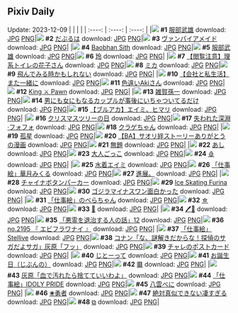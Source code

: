 ## Pixiv Daily
Update: 2023-12-09
|      |      |      |
| :----: | :----: | :----: |
|![](https://pixiv.microyu.workers.dev/c/240x480/img-master/img/2023/12/07/00/01/22/114010075_p0_master1200.jpg) **#1** [服部武雄](https://www.pixiv.net/artworks/114010075) download: [JPG](https://pixiv.microyu.workers.dev/img-original/img/2023/12/07/00/01/22/114010075_p0.jpg) [PNG](https://pixiv.microyu.workers.dev/img-original/img/2023/12/07/00/01/22/114010075_p0.png)|![](https://pixiv.microyu.workers.dev/c/240x480/img-master/img/2023/12/07/00/00/21/114009918_p0_master1200.jpg) **#2** [だぶるは](https://www.pixiv.net/artworks/114009918) download: [JPG](https://pixiv.microyu.workers.dev/img-original/img/2023/12/07/00/00/21/114009918_p0.jpg) [PNG](https://pixiv.microyu.workers.dev/img-original/img/2023/12/07/00/00/21/114009918_p0.png)|![](https://pixiv.microyu.workers.dev/c/240x480/img-master/img/2023/12/07/00/01/44/114010118_p0_master1200.jpg) **#3** [ヴァンパイアメイド](https://www.pixiv.net/artworks/114010118) download: [JPG](https://pixiv.microyu.workers.dev/img-original/img/2023/12/07/00/01/44/114010118_p0.jpg) [PNG](https://pixiv.microyu.workers.dev/img-original/img/2023/12/07/00/01/44/114010118_p0.png)|
|![](https://pixiv.microyu.workers.dev/c/240x480/img-master/img/2023/12/07/17/02/37/114024716_p0_master1200.jpg) **#4** [Baobhan Sith](https://www.pixiv.net/artworks/114024716) download: [JPG](https://pixiv.microyu.workers.dev/img-original/img/2023/12/07/17/02/37/114024716_p0.jpg) [PNG](https://pixiv.microyu.workers.dev/img-original/img/2023/12/07/17/02/37/114024716_p0.png)|![](https://pixiv.microyu.workers.dev/c/240x480/img-master/img/2023/12/08/00/00/18/114035777_p0_master1200.jpg) **#5** [服部武雄](https://www.pixiv.net/artworks/114035777) download: [JPG](https://pixiv.microyu.workers.dev/img-original/img/2023/12/08/00/00/18/114035777_p0.jpg) [PNG](https://pixiv.microyu.workers.dev/img-original/img/2023/12/08/00/00/18/114035777_p0.png)|![](https://pixiv.microyu.workers.dev/c/240x480/img-master/img/2023/12/07/10/39/31/114018856_p0_master1200.jpg) **#6** [玲](https://www.pixiv.net/artworks/114018856) download: [JPG](https://pixiv.microyu.workers.dev/img-original/img/2023/12/07/10/39/31/114018856_p0.jpg) [PNG](https://pixiv.microyu.workers.dev/img-original/img/2023/12/07/10/39/31/114018856_p0.png)|
|![](https://pixiv.microyu.workers.dev/c/240x480/img-master/img/2023/12/07/19/16/32/114027629_p0_master1200.jpg) **#7** [【閲覧注意】理系トイレの花子さん](https://www.pixiv.net/artworks/114027629) download: [JPG](https://pixiv.microyu.workers.dev/img-original/img/2023/12/07/19/16/32/114027629_p0.jpg) [PNG](https://pixiv.microyu.workers.dev/img-original/img/2023/12/07/19/16/32/114027629_p0.png)|![](https://pixiv.microyu.workers.dev/c/240x480/img-master/img/2023/12/08/00/27/58/114036883_p0_master1200.jpg) **#8** [ミカ](https://www.pixiv.net/artworks/114036883) download: [JPG](https://pixiv.microyu.workers.dev/img-original/img/2023/12/08/00/27/58/114036883_p0.jpg) [PNG](https://pixiv.microyu.workers.dev/img-original/img/2023/12/08/00/27/58/114036883_p0.png)|![](https://pixiv.microyu.workers.dev/c/240x480/img-master/img/2023/12/08/07/30/01/114042487_p0_master1200.jpg) **#9** [飛んでみる時かもしれない](https://www.pixiv.net/artworks/114042487) download: [JPG](https://pixiv.microyu.workers.dev/img-original/img/2023/12/08/07/30/01/114042487_p0.jpg) [PNG](https://pixiv.microyu.workers.dev/img-original/img/2023/12/08/07/30/01/114042487_p0.png)|
|![](https://pixiv.microyu.workers.dev/c/240x480/img-master/img/2023/12/08/12/00/11/114045588_p0_master1200.jpg) **#10** [【会社と私生活】また一緒に](https://www.pixiv.net/artworks/114045588) download: [JPG](https://pixiv.microyu.workers.dev/img-original/img/2023/12/08/12/00/11/114045588_p0.jpg) [PNG](https://pixiv.microyu.workers.dev/img-original/img/2023/12/08/12/00/11/114045588_p0.png)|![](https://pixiv.microyu.workers.dev/c/240x480/img-master/img/2023/12/07/12/12/01/114020283_p0_master1200.jpg) **#11** [色違いAkiさん](https://www.pixiv.net/artworks/114020283) download: [JPG](https://pixiv.microyu.workers.dev/img-original/img/2023/12/07/12/12/01/114020283_p0.jpg) [PNG](https://pixiv.microyu.workers.dev/img-original/img/2023/12/07/12/12/01/114020283_p0.png)|![](https://pixiv.microyu.workers.dev/c/240x480/img-master/img/2023/12/08/17/25/07/114050635_p0_master1200.jpg) **#12** [King ⚔ Pawn](https://www.pixiv.net/artworks/114050635) download: [JPG](https://pixiv.microyu.workers.dev/img-original/img/2023/12/08/17/25/07/114050635_p0.jpg) [PNG](https://pixiv.microyu.workers.dev/img-original/img/2023/12/08/17/25/07/114050635_p0.png)|
|![](https://pixiv.microyu.workers.dev/c/240x480/img-master/img/2023/12/08/00/00/38/114035848_p0_master1200.jpg) **#13** [雑賀孫一](https://www.pixiv.net/artworks/114035848) download: [JPG](https://pixiv.microyu.workers.dev/img-original/img/2023/12/08/00/00/38/114035848_p0.jpg) [PNG](https://pixiv.microyu.workers.dev/img-original/img/2023/12/08/00/00/38/114035848_p0.png)|![](https://pixiv.microyu.workers.dev/c/240x480/img-master/img/2023/12/08/00/00/56/114035892_p0_master1200.jpg) **#14** [男にも女にもなるカップルが事後にいちゃついてるだけ](https://www.pixiv.net/artworks/114035892) download: [JPG](https://pixiv.microyu.workers.dev/img-original/img/2023/12/08/00/00/56/114035892_p0.jpg) [PNG](https://pixiv.microyu.workers.dev/img-original/img/2023/12/08/00/00/56/114035892_p0.png)|![](https://pixiv.microyu.workers.dev/c/240x480/img-master/img/2023/12/07/00/32/18/114011212_p0_master1200.jpg) **#15** [【ブルアカ】エイミ、ヒマリ](https://www.pixiv.net/artworks/114011212) download: [JPG](https://pixiv.microyu.workers.dev/img-original/img/2023/12/07/00/32/18/114011212_p0.jpg) [PNG](https://pixiv.microyu.workers.dev/img-original/img/2023/12/07/00/32/18/114011212_p0.png)|
|![](https://pixiv.microyu.workers.dev/c/240x480/img-master/img/2023/12/07/20/30/01/114029511_p0_master1200.jpg) **#16** [クリスマスツリーの日](https://www.pixiv.net/artworks/114029511) download: [JPG](https://pixiv.microyu.workers.dev/img-original/img/2023/12/07/20/30/01/114029511_p0.jpg) [PNG](https://pixiv.microyu.workers.dev/img-original/img/2023/12/07/20/30/01/114029511_p0.png)|![](https://pixiv.microyu.workers.dev/c/240x480/img-master/img/2023/12/08/00/00/26/114035806_p0_master1200.jpg) **#17** [失われた深淵·フォフォ](https://www.pixiv.net/artworks/114035806) download: [JPG](https://pixiv.microyu.workers.dev/img-original/img/2023/12/08/00/00/26/114035806_p0.jpg) [PNG](https://pixiv.microyu.workers.dev/img-original/img/2023/12/08/00/00/26/114035806_p0.png)|![](https://pixiv.microyu.workers.dev/c/240x480/img-master/img/2023/12/07/00/20/34/114010836_p0_master1200.jpg) **#18** [クラゲちゃん](https://www.pixiv.net/artworks/114010836) download: [JPG](https://pixiv.microyu.workers.dev/img-original/img/2023/12/07/00/20/34/114010836_p0.jpg) [PNG](https://pixiv.microyu.workers.dev/img-original/img/2023/12/07/00/20/34/114010836_p0.png)|
|![](https://pixiv.microyu.workers.dev/c/240x480/img-master/img/2023/12/07/00/07/28/114010430_p0_master1200.jpg) **#19** [孤星](https://www.pixiv.net/artworks/114010430) download: [JPG](https://pixiv.microyu.workers.dev/img-original/img/2023/12/07/00/07/28/114010430_p0.jpg) [PNG](https://pixiv.microyu.workers.dev/img-original/img/2023/12/07/00/07/28/114010430_p0.png)|![](https://pixiv.microyu.workers.dev/c/240x480/img-master/img/2023/12/07/22/32/48/114033168_p0_master1200.jpg) **#20** [【BA】サオリ絆ストーリーありがとうの漫画](https://www.pixiv.net/artworks/114033168) download: [JPG](https://pixiv.microyu.workers.dev/img-original/img/2023/12/07/22/32/48/114033168_p0.jpg) [PNG](https://pixiv.microyu.workers.dev/img-original/img/2023/12/07/22/32/48/114033168_p0.png)|![](https://pixiv.microyu.workers.dev/c/240x480/img-master/img/2023/12/07/00/00/25/114009932_p0_master1200.jpg) **#21** [無題](https://www.pixiv.net/artworks/114009932) download: [JPG](https://pixiv.microyu.workers.dev/img-original/img/2023/12/07/00/00/25/114009932_p0.jpg) [PNG](https://pixiv.microyu.workers.dev/img-original/img/2023/12/07/00/00/25/114009932_p0.png)|
|![](https://pixiv.microyu.workers.dev/c/240x480/img-master/img/2023/12/07/19/02/11/114027303_p0_master1200.jpg) **#22** [あし](https://www.pixiv.net/artworks/114027303) download: [JPG](https://pixiv.microyu.workers.dev/img-original/img/2023/12/07/19/02/11/114027303_p0.jpg) [PNG](https://pixiv.microyu.workers.dev/img-original/img/2023/12/07/19/02/11/114027303_p0.png)|![](https://pixiv.microyu.workers.dev/c/240x480/img-master/img/2023/12/07/02/09/35/114011113_p0_master1200.jpg) **#23** [大人ごっこ](https://www.pixiv.net/artworks/114011113) download: [JPG](https://pixiv.microyu.workers.dev/img-original/img/2023/12/07/02/09/35/114011113_p0.jpg) [PNG](https://pixiv.microyu.workers.dev/img-original/img/2023/12/07/02/09/35/114011113_p0.png)|![](https://pixiv.microyu.workers.dev/c/240x480/img-master/img/2023/12/07/09/38/54/114018171_p0_master1200.jpg) **#24** [🩸](https://www.pixiv.net/artworks/114018171) download: [JPG](https://pixiv.microyu.workers.dev/img-original/img/2023/12/07/09/38/54/114018171_p0.jpg) [PNG](https://pixiv.microyu.workers.dev/img-original/img/2023/12/07/09/38/54/114018171_p0.png)|
|![](https://pixiv.microyu.workers.dev/c/240x480/img-master/img/2023/12/07/15/55/51/114023464_p0_master1200.jpg) **#25** [水着エイミ](https://www.pixiv.net/artworks/114023464) download: [JPG](https://pixiv.microyu.workers.dev/img-original/img/2023/12/07/15/55/51/114023464_p0.jpg) [PNG](https://pixiv.microyu.workers.dev/img-original/img/2023/12/07/15/55/51/114023464_p0.png)|![](https://pixiv.microyu.workers.dev/c/240x480/img-master/img/2023/12/07/00/43/24/114011526_p0_master1200.jpg) **#26** [「仕事絵」華月みくる](https://www.pixiv.net/artworks/114011526) download: [JPG](https://pixiv.microyu.workers.dev/img-original/img/2023/12/07/00/43/24/114011526_p0.jpg) [PNG](https://pixiv.microyu.workers.dev/img-original/img/2023/12/07/00/43/24/114011526_p0.png)|![](https://pixiv.microyu.workers.dev/c/240x480/img-master/img/2023/12/08/05/11/28/114041096_p0_master1200.jpg) **#27** [進展。](https://www.pixiv.net/artworks/114041096) download: [JPG](https://pixiv.microyu.workers.dev/img-original/img/2023/12/08/05/11/28/114041096_p0.jpg) [PNG](https://pixiv.microyu.workers.dev/img-original/img/2023/12/08/05/11/28/114041096_p0.png)|
|![](https://pixiv.microyu.workers.dev/c/240x480/img-master/img/2023/12/07/00/07/00/114010414_p0_master1200.jpg) **#28** [チャイナボタンパーカー](https://www.pixiv.net/artworks/114010414) download: [JPG](https://pixiv.microyu.workers.dev/img-original/img/2023/12/07/00/07/00/114010414_p0.jpg) [PNG](https://pixiv.microyu.workers.dev/img-original/img/2023/12/07/00/07/00/114010414_p0.png)|![](https://pixiv.microyu.workers.dev/c/240x480/img-master/img/2023/12/07/05/34/18/114015475_p0_master1200.jpg) **#29** [Ice Skating Furina](https://www.pixiv.net/artworks/114015475) download: [JPG](https://pixiv.microyu.workers.dev/img-original/img/2023/12/07/05/34/18/114015475_p0.jpg) [PNG](https://pixiv.microyu.workers.dev/img-original/img/2023/12/07/05/34/18/114015475_p0.png)|![](https://pixiv.microyu.workers.dev/c/240x480/img-master/img/2023/12/07/08/00/03/114017017_p0_master1200.jpg) **#30** [ゴジラマイナスワン面白かった](https://www.pixiv.net/artworks/114017017) download: [JPG](https://pixiv.microyu.workers.dev/img-original/img/2023/12/07/08/00/03/114017017_p0.jpg) [PNG](https://pixiv.microyu.workers.dev/img-original/img/2023/12/07/08/00/03/114017017_p0.png)|
|![](https://pixiv.microyu.workers.dev/c/240x480/img-master/img/2023/12/07/00/25/45/114010984_p0_master1200.jpg) **#31** [「仕事絵」のべらちゃん](https://www.pixiv.net/artworks/114010984) download: [JPG](https://pixiv.microyu.workers.dev/img-original/img/2023/12/07/00/25/45/114010984_p0.jpg) [PNG](https://pixiv.microyu.workers.dev/img-original/img/2023/12/07/00/25/45/114010984_p0.png)|![](https://pixiv.microyu.workers.dev/c/240x480/img-master/img/2023/12/07/00/27/09/114011024_p0_master1200.jpg) **#32** [☆](https://www.pixiv.net/artworks/114011024) download: [JPG](https://pixiv.microyu.workers.dev/img-original/img/2023/12/07/00/27/09/114011024_p0.jpg) [PNG](https://pixiv.microyu.workers.dev/img-original/img/2023/12/07/00/27/09/114011024_p0.png)|![](https://pixiv.microyu.workers.dev/c/240x480/img-master/img/2023/12/07/05/07/01/114015245_p0_master1200.jpg) **#33** [🔮](https://www.pixiv.net/artworks/114015245) download: [JPG](https://pixiv.microyu.workers.dev/img-original/img/2023/12/07/05/07/01/114015245_p0.jpg) [PNG](https://pixiv.microyu.workers.dev/img-original/img/2023/12/07/05/07/01/114015245_p0.png)|
|![](https://pixiv.microyu.workers.dev/c/240x480/img-master/img/2023/12/07/03/01/32/114014075_p0_master1200.jpg) **#34** [🖊👀](https://www.pixiv.net/artworks/114014075) download: [JPG](https://pixiv.microyu.workers.dev/img-original/img/2023/12/07/03/01/32/114014075_p0.jpg) [PNG](https://pixiv.microyu.workers.dev/img-original/img/2023/12/07/03/01/32/114014075_p0.png)|![](https://pixiv.microyu.workers.dev/c/240x480/img-master/img/2023/12/08/00/01/01/114035903_p0_master1200.jpg) **#35** [「悪霊を退治する人の話」12](https://www.pixiv.net/artworks/114035903) download: [JPG](https://pixiv.microyu.workers.dev/img-original/img/2023/12/08/00/01/01/114035903_p0.jpg) [PNG](https://pixiv.microyu.workers.dev/img-original/img/2023/12/08/00/01/01/114035903_p0.png)|![](https://pixiv.microyu.workers.dev/c/240x480/img-master/img/2023/12/07/19/52/46/114028491_p0_master1200.jpg) **#36** [no.2195 『 エビフラワナイ 』](https://www.pixiv.net/artworks/114028491) download: [JPG](https://pixiv.microyu.workers.dev/img-original/img/2023/12/07/19/52/46/114028491_p0.jpg) [PNG](https://pixiv.microyu.workers.dev/img-original/img/2023/12/07/19/52/46/114028491_p0.png)|
|![](https://pixiv.microyu.workers.dev/c/240x480/img-master/img/2023/12/07/00/46/57/114011620_p0_master1200.jpg) **#37** [「仕事絵」Stellive](https://www.pixiv.net/artworks/114011620) download: [JPG](https://pixiv.microyu.workers.dev/img-original/img/2023/12/07/00/46/57/114011620_p0.jpg) [PNG](https://pixiv.microyu.workers.dev/img-original/img/2023/12/07/00/46/57/114011620_p0.png)|![](https://pixiv.microyu.workers.dev/c/240x480/img-master/img/2023/12/07/12/00/21/114020061_p0_master1200.jpg) **#38** [コナン「な、謎解きだからな！探偵のサガだよサガ」灰原「フッ」](https://www.pixiv.net/artworks/114020061) download: [JPG](https://pixiv.microyu.workers.dev/img-original/img/2023/12/07/12/00/21/114020061_p0.jpg) [PNG](https://pixiv.microyu.workers.dev/img-original/img/2023/12/07/12/00/21/114020061_p0.png)|![](https://pixiv.microyu.workers.dev/c/240x480/img-master/img/2023/12/08/00/46/24/114037382_p0_master1200.jpg) **#39** [チャレのポストカード](https://www.pixiv.net/artworks/114037382) download: [JPG](https://pixiv.microyu.workers.dev/img-original/img/2023/12/08/00/46/24/114037382_p0.jpg) [PNG](https://pixiv.microyu.workers.dev/img-original/img/2023/12/08/00/46/24/114037382_p0.png)|
|![](https://pixiv.microyu.workers.dev/c/240x480/img-master/img/2023/12/07/00/10/12/114010512_p0_master1200.jpg) **#40** [じとーって](https://www.pixiv.net/artworks/114010512) download: [JPG](https://pixiv.microyu.workers.dev/img-original/img/2023/12/07/00/10/12/114010512_p0.jpg) [PNG](https://pixiv.microyu.workers.dev/img-original/img/2023/12/07/00/10/12/114010512_p0.png)|![](https://pixiv.microyu.workers.dev/c/240x480/img-master/img/2023/12/07/00/05/42/114010362_master1200.jpg) **#41** [お誕生日（じぶんの）](https://www.pixiv.net/artworks/114010362) download: [JPG](https://pixiv.microyu.workers.dev/img-original/img/2023/12/07/00/05/42/114010362.jpg) [PNG](https://pixiv.microyu.workers.dev/img-original/img/2023/12/07/00/05/42/114010362.png)|![](https://pixiv.microyu.workers.dev/c/240x480/img-master/img/2023/12/07/09/43/11/114018225_p0_master1200.jpg) **#42** [🟥](https://www.pixiv.net/artworks/114018225) download: [JPG](https://pixiv.microyu.workers.dev/img-original/img/2023/12/07/09/43/11/114018225_p0.jpg) [PNG](https://pixiv.microyu.workers.dev/img-original/img/2023/12/07/09/43/11/114018225_p0.png)|
|![](https://pixiv.microyu.workers.dev/c/240x480/img-master/img/2023/12/08/12/00/18/114045610_p0_master1200.jpg) **#43** [灰原「血で汚れたら捨てていいわよ」](https://www.pixiv.net/artworks/114045610) download: [JPG](https://pixiv.microyu.workers.dev/img-original/img/2023/12/08/12/00/18/114045610_p0.jpg) [PNG](https://pixiv.microyu.workers.dev/img-original/img/2023/12/08/12/00/18/114045610_p0.png)|![](https://pixiv.microyu.workers.dev/c/240x480/img-master/img/2023/12/07/00/50/17/114011704_p0_master1200.jpg) **#44** [「仕事絵」IDOLY PRIDE](https://www.pixiv.net/artworks/114011704) download: [JPG](https://pixiv.microyu.workers.dev/img-original/img/2023/12/07/00/50/17/114011704_p0.jpg) [PNG](https://pixiv.microyu.workers.dev/img-original/img/2023/12/07/00/50/17/114011704_p0.png)|![](https://pixiv.microyu.workers.dev/c/240x480/img-master/img/2023/12/07/18/30/56/114026545_p0_master1200.jpg) **#45** [八雲べに](https://www.pixiv.net/artworks/114026545) download: [JPG](https://pixiv.microyu.workers.dev/img-original/img/2023/12/07/18/30/56/114026545_p0.jpg) [PNG](https://pixiv.microyu.workers.dev/img-original/img/2023/12/07/18/30/56/114026545_p0.png)|
|![](https://pixiv.microyu.workers.dev/c/240x480/img-master/img/2023/12/07/11/55/34/114019902_p0_master1200.jpg) **#46** [❀勇者](https://www.pixiv.net/artworks/114019902) download: [JPG](https://pixiv.microyu.workers.dev/img-original/img/2023/12/07/11/55/34/114019902_p0.jpg) [PNG](https://pixiv.microyu.workers.dev/img-original/img/2023/12/07/11/55/34/114019902_p0.png)|![](https://pixiv.microyu.workers.dev/c/240x480/img-master/img/2023/12/08/08/03/02/114042885_p0_master1200.jpg) **#47** [絶対真似できない凄すぎる](https://www.pixiv.net/artworks/114042885) download: [JPG](https://pixiv.microyu.workers.dev/img-original/img/2023/12/08/08/03/02/114042885_p0.jpg) [PNG](https://pixiv.microyu.workers.dev/img-original/img/2023/12/08/08/03/02/114042885_p0.png)|![](https://pixiv.microyu.workers.dev/c/240x480/img-master/img/2023/12/08/00/00/23/114035795_p0_master1200.jpg) **#48** [⧉](https://www.pixiv.net/artworks/114035795) download: [JPG](https://pixiv.microyu.workers.dev/img-original/img/2023/12/08/00/00/23/114035795_p0.jpg) [PNG](https://pixiv.microyu.workers.dev/img-original/img/2023/12/08/00/00/23/114035795_p0.png)|
